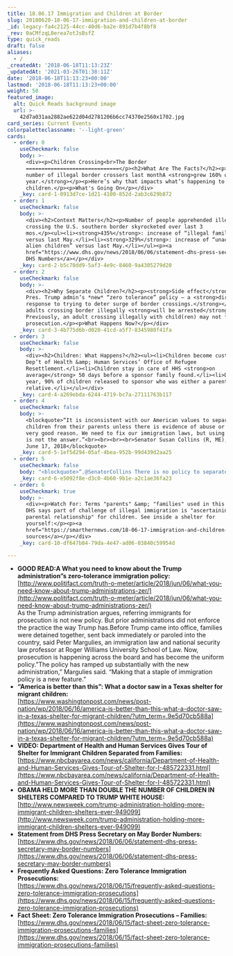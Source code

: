 ```yaml
---
title: 18.06.17 Immigration and Children at Border
slug: 20180620-18-06-17-immigration-and-children-at-border
_id: legacy-fa4c2125-44cc-40d6-ba2e-891d7b4f8bf8
_rev: 0aCMfzqL0erea7otJsBsfZ
type: quick_reads
draft: false
aliases:
  - /
_createdAt: '2018-06-18T11:13:23Z'
_updatedAt: '2021-03-26T01:38:11Z'
date: '2018-06-18T11:13:23+00:00'
lastmod: '2018-06-18T11:13:23+00:00'
weight: 50
featured_image:
  alt: Quick Reads background image
  url: >-
    42d7a031aa2882ae622d04d2781206b6cc74370e2560x1702.jpg
card_series: Current Events
colorpaletteclassname: '--light-green'
cards:
  - order: 0
    useCheckmark: false
    body: >-
      <div><p>Children Crossing<br>The Border
      ==============================</p><h2>What Are The Facts?</h2><p>The
      number of illegal border crossers last monthA <strong>grew 160% over last
      year.</strong></p><p>Here’s why that impacts what’s happening to the
      children.</p><p>What's Going On</p></div>
    _key: card-1-0913d7ce-1d21-4100-852d-2ab3c629b872
  - order: 1
    useCheckmark: false
    body: >-
      <div><h2>Context Matters</h2><p>Number of people apprehended illegally
      crossing the U.S. southern border skyrocketed over last 3
      mos.</p><ul><li><strong>435%</strong>: increase of “illegal family units”
      versus last May.</li><li><strong>329%</strong>: increase of “unaccompanied
      alien children” versus last May.</li></ul><p><a
      href="https://www.dhs.gov/news/2018/06/06/statement-dhs-press-secretary-may-border-numbers">Click:
      DHS Numbers</a></p></div>
    _key: card-2-b5c70dd9-5af3-4e9c-8460-9a4305279d20
  - order: 2
    useCheckmark: false
    body: >-
      <div><h2>Why Separate Children?</h2><p><strong>Side effect</strong> of
      Pres. Trump admin’s *new* “zero tolerance” policy – a <strong>direct
      response to trying to deter surge of border crossings.</strong></p><p>ANY
      adults crossing border illegally <strong>will be arrested</strong>–
      Previously, an adult crossing illegally with child(ren) may not face
      prosecution.</p><p>What Happens Now?</p></div>
    _key: card-3-4b775d6b-d020-41cd-a5f7-8345980f41fa
  - order: 3
    useCheckmark: false
    body: >-
      <div><h2>Children: What Happens?</h2><ul><li>Children become custody of
      Dep’t of Health &amp; Human Services’ Office of Refugee
      Resettlement.</li><li>Children stay in care of HHS <strong>on
      average</strong> 50 days before a sponsor family found.</li><li>DHS: Last
      year, 90% of children released to sponsor who was either a parent or close
      relative.</li></ul></div>
    _key: card-4-a269ebda-6244-4719-bc7a-27111763b117
  - order: 4
    useCheckmark: false
    body: >-
      <blockquote>“It is inconsistent with our American values to separate these
      children from their parents unless there is evidence of abuse or another
      very good reason. We need to fix our immigration laws, but using children
      is not the answer.”<br><br><br><br>Senator Susan Collins (R, ME), Twitter,
      June 17, 2018</blockquote>
    _key: card-5-1ef5d294-05af-4bea-952b-99d439d2aa25
  - order: 5
    useCheckmark: false
    body: "<blockquote>“.@SenatorCollins There is no policy to separate those seeking asylum at a port of entry. @DHSgov still has a responsibility, however, to ensure the minor is not in danger or being trafficked. We will not look the other way.”<br><br><br><br>Tyler Houltona\x0F, Dep't of Homeland Security spokesman, Twitter, June 17, 2018</blockquote>"
    _key: card-6-e5092f8e-d3c0-4b60-9b1e-a2c1ae36fa23
  - order: 6
    useCheckmark: true
    body: >-
      <div><p>Watch For: Terms "parents" &amp; "families" used in this debate.
      DHS says part of challenge of illegal immigration is "ascertaining
      parental relationship" for children. See inside a shelter for
      yourself:</p><p><a
      href="https://smarthernews.com/18-06-17-immigration-and-children-at-border/">view
      sources</a></p></div>
    _key: card-10-df647b84-79da-4e47-ad06-03840c59954d

---
```

* **GOOD READ:A What you need to know about the Trump administration”s zero-tolerance immigration policy:** [http://www.politifact.com/truth-o-meter/article/2018/jun/06/what-you-need-know-about-trump-administrations-zer/](http://www.politifact.com/truth-o-meter/article/2018/jun/06/what-you-need-know-about-trump-administrations-zer/)  
As the Trump administration argues, referring immigrants for prosecution is not new policy. But prior administrations did not enforce the practice the way Trump has.Before Trump came into office, families were detained together, sent back immediately or paroled into the country, said Peter Margulies, an immigration law and national security law professor at Roger Williams University School of Law. Now, prosecution is happening across the board and has become the uniform policy.”The policy has ramped up substantially with the new administration,” Margulies said. “Making that a staple of immigration policy is a new feature.”
* **“America is better than this”: What a doctor saw in a Texas shelter for migrant children:**  
[https://www.washingtonpost.com/news/post-nation/wp/2018/06/16/america-is-better-than-this-what-a-doctor-saw-in-a-texas-shelter-for-migrant-children/?utm_term=.9e5d70cb588a](https://www.washingtonpost.com/news/post-nation/wp/2018/06/16/america-is-better-than-this-what-a-doctor-saw-in-a-texas-shelter-for-migrant-children/?utm_term=.9e5d70cb588a)
* **VIDEO: Department of Health and Human Services Gives Tour of Shelter for Immigrant Children Separated from Families:** [https://www.nbcbayarea.com/news/california/Department-of-Health-and-Human-Services-Gives-Tour-of-Shelter-for-I-485722331.html](https://www.nbcbayarea.com/news/california/Department-of-Health-and-Human-Services-Gives-Tour-of-Shelter-for-I-485722331.html)
* **OBAMA HELD MORE THAN DOUBLE THE NUMBER OF CHILDREN IN SHELTERS COMPARED TO TRUMP WHITE HOUSE:**  
[http://www.newsweek.com/trump-administration-holding-more-immigrant-children-shelters-ever-949099](http://www.newsweek.com/trump-administration-holding-more-immigrant-children-shelters-ever-949099)
* **Statement from DHS Press Secretary on May Border Numbers:**  
[https://www.dhs.gov/news/2018/06/06/statement-dhs-press-secretary-may-border-numbers](https://www.dhs.gov/news/2018/06/06/statement-dhs-press-secretary-may-border-numbers)
* **Frequently Asked Questions: Zero Tolerance Immigration Prosecutions:**  
[https://www.dhs.gov/news/2018/06/15/frequently-asked-questions-zero-tolerance-immigration-prosecutions](https://www.dhs.gov/news/2018/06/15/frequently-asked-questions-zero-tolerance-immigration-prosecutions)
* **Fact Sheet: Zero Tolerance Immigration Prosecutions – Families:**  
[https://www.dhs.gov/news/2018/06/15/fact-sheet-zero-tolerance-immigration-prosecutions-families](https://www.dhs.gov/news/2018/06/15/fact-sheet-zero-tolerance-immigration-prosecutions-families)